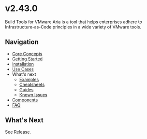 # v2.43.0

Build Tools for VMware Aria is a tool that helps enterprises adhere to Infrastructure-as-Code principles in a wide variety
of VMware tools.

## Navigation

- [Core Concepts](./General/Core%20Concepts.md)
- [Getting Started](./General/Getting%20Started.md)
- [Installation](./General/Installation.md)
- [Use Cases](./General/Use%20Cases)
- What's next
  - [Examples](./General/Examples)
  - [Cheatsheets](./General/Cheatsheets)
  - [Guides](./General/Guides)
  - [Known Issues](./General/Known%20Issues)
- [Components](./Components)
- [FAQ](./General/FAQ.md)

## What's Next

See [Release](./Release.md).
